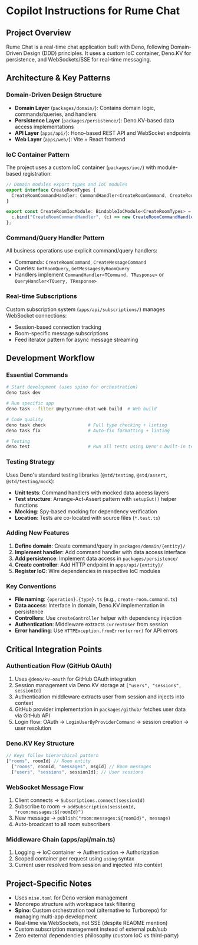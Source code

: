 # Copilot Instructions for Rume Chat

## Project Overview

Rume Chat is a real-time chat application built with Deno, following
Domain-Driven Design (DDD) principles. It uses a custom IoC container, Deno.KV
for persistence, and WebSockets/SSE for real-time messaging.

## Architecture & Key Patterns

### Domain-Driven Design Structure

- **Domain Layer** (`packages/domain/`): Contains domain logic,
  commands/queries, and handlers
- **Persistence Layer** (`packages/persistence/`): Deno.KV-based data access
  implementations
- **API Layer** (`apps/api/`): Hono-based REST API and WebSocket endpoints
- **Web Layer** (`apps/web/`): Vite + React frontend

### IoC Container Pattern

The project uses a custom IoC container (`packages/ioc/`) with module-based
registration:

```typescript
// Domain modules export types and IoC modules
export interface CreateRoomTypes {
  CreateRoomCommandHandler: CommandHandler<CreateRoomCommand, CreateRoomResponse>;
}

export const CreateRoomIocModule: BindableIoCModule<CreateRoomTypes> = (c) => {
  c.bind("CreateRoomCommandHandler", (c) => new CreateRoomCommandHandler(...), Lifecycle.Scoped);
};
```

### Command/Query Handler Pattern

All business operations use explicit command/query handlers:

- Commands: `CreateRoomCommand`, `CreateMessageCommand`
- Queries: `GetRoomQuery`, `GetMessagesByRoomQuery`
- Handlers implement `CommandHandler<TCommand, TResponse>` or
  `QueryHandler<TQuery, TResponse>`

### Real-time Subscriptions

Custom subscription system (`apps/api/subscriptions/`) manages WebSocket
connections:

- Session-based connection tracking
- Room-specific message subscriptions
- Feed iterator pattern for async message streaming

## Development Workflow

### Essential Commands

```bash
# Start development (uses spino for orchestration)
deno task dev

# Run specific app
deno task --filter @myty/rume-chat-web build  # Web build

# Code quality
deno task check                # Full type checking + linting
deno task fix                  # Auto-fix formatting + linting

# Testing
deno test                      # Run all tests using Deno's built-in test runner
```

### Testing Strategy

Uses Deno's standard testing libraries (`@std/testing`, `@std/assert`,
`@std/testing/mock`):

- **Unit tests**: Command handlers with mocked data access layers
- **Test structure**: Arrange-Act-Assert pattern with `setupSut()` helper
  functions
- **Mocking**: Spy-based mocking for dependency verification
- **Location**: Tests are co-located with source files (`*.test.ts`)

### Adding New Features

1. **Define domain**: Create command/query in `packages/domain/{entity}/`
2. **Implement handler**: Add command handler with data access interface
3. **Add persistence**: Implement data access in `packages/persistence/`
4. **Create controller**: Add HTTP endpoint in `apps/api/{entity}/`
5. **Register IoC**: Wire dependencies in respective IoC modules

### Key Conventions

- **File naming**: `{operation}.{type}.ts` (e.g., `create-room.command.ts`)
- **Data access**: Interface in domain, Deno.KV implementation in persistence
- **Controllers**: Use `createController` helper with dependency injection
- **Authentication**: Middleware extracts `currentUser` from session
- **Error handling**: Use `HTTPException.fromError(error)` for API errors

## Critical Integration Points

### Authentication Flow (GitHub OAuth)

1. Uses `@deno/kv-oauth` for GitHub OAuth integration
2. Session management via Deno.KV storage at `["users", "sessions", sessionId]`
3. Authentication middleware extracts user from session and injects into context
4. GitHub provider implementation in `packages/github/` fetches user data via
   GitHub API
5. Login flow: OAuth → `LoginUserByProviderCommand` → session creation → user
   resolution

### Deno.KV Key Structure

```typescript
// Keys follow hierarchical pattern
["rooms", roomId] // Room entity
  ["rooms", roomId, "messages", msgId] // Room messages
  ["users", "sessions", sessionId]; // User sessions
```

### WebSocket Message Flow

1. Client connects → `Subscriptions.connect(sessionId)`
2. Subscribe to room → `addSubscription(sessionId, "room:messages:${roomId}")`
3. New message → `publish("room:messages:${roomId}", message)`
4. Auto-broadcast to all room subscribers

### Middleware Chain (apps/api/main.ts)

1. Logging → IoC container → Authentication → Authorization
2. Scoped container per request using `using` syntax
3. Current user resolved from session and injected into context

## Project-Specific Notes

- Uses `mise.toml` for Deno version management
- Monorepo structure with workspace task filtering
- **Spino**: Custom orchestration tool (alternative to Turborepo) for managing
  multi-app development
- Real-time via WebSockets, not SSE (despite README mention)
- Custom subscription management instead of external pub/sub
- Zero external dependencies philosophy (custom IoC vs third-party)
